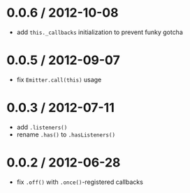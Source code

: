 
0.0.6 / 2012-10-08  
==================

  * add `this._callbacks` initialization to prevent funky gotcha

0.0.5 / 2012-09-07  
==================

  * fix `Emitter.call(this)` usage

0.0.3 / 2012-07-11  
==================

  * add `.listeners()`
  * rename `.has()` to `.hasListeners()`

0.0.2 / 2012-06-28  
==================

  * fix `.off()` with `.once()`-registered callbacks
